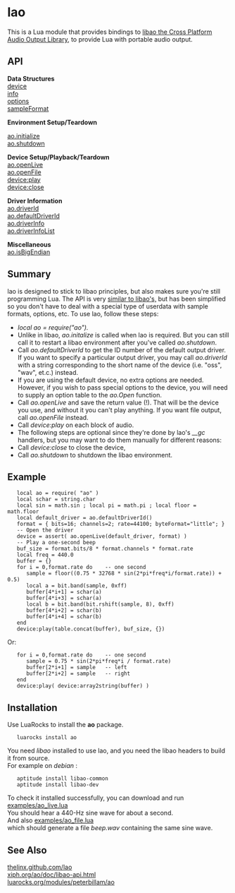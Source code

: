 # lao

This is a Lua module that provides bindings to
[libao the Cross Platform Audio Output Library](https://xiph.org/ao/doc/libao-api.html),
to provide Lua with portable audio output.

## API

**Data Structures**   
[device](http://thelinx.github.io/lao/device.html)   
[info](http://thelinx.github.io/lao/info.html)   
[options](http://thelinx.github.io/lao/option.html)   
[sampleFormat](http://thelinx.github.io/lao/sample_format.html)   
   
**Environment Setup/Teardown**   

[ao.initialize](http://thelinx.github.io/lao/ao_initialize.html)   
[ao.shutdown](http://thelinx.github.io/lao/ao_shutdown.html)   
   
**Device Setup/Playback/Teardown**   
[ao.openLive](http://thelinx.github.io/lao/ao_open_live.html)   
[ao.openFile](http://thelinx.github.io/lao/ao_open_file.html)   
[device:play](http://thelinx.github.io/lao/device_play.html)   
[device:close](http://thelinx.github.io/lao/device_close.html)   
   
**Driver Information**   
[ao.driverId](http://thelinx.github.io/lao/ao_driver_id.html)   
[ao.defaultDriverId](http://thelinx.github.io/lao/ao_default_driver_id.html)   
[ao.driverInfo](http://thelinx.github.io/lao/ao_driver_info.html)   
[ao.driverInfoList](http://thelinx.github.io/lao/ao_driver_info_list.html)   
   

**Miscellaneous**   
[ao.isBigEndian](http://thelinx.github.io/lao/ao_is_big_endian.html)

## Summary

lao is designed to stick to libao principles, but also makes sure you're
still programming Lua. The API is very
[similar to libao's,](https://xiph.org/ao/doc/libao-api.html)
but has been simplified so you don't have to deal with a special type
of userdata with sample formats, options, etc.
To use lao, follow these steps:

*   *local ao = require("ao").*
*   Unlike in libao, *ao.initalize* is called when lao is required. But you can still call it to restart a libao environment after you've called *ao.shutdown*.
*   Call *ao.defaultDriverId* to get the ID number of the default output driver. If you want to specify a particular output driver, you may call *ao.driverId* with a string corresponding to the short name of the device (i.e. "oss", "wav", et.c.) instead.
*   If you are using the default device, no extra options are needed. However, if you wish to pass special options to the device, you will need to supply an option table to the *ao.Open* function.
*   Call *ao.openLive* and save the return value (!). That will be the device you use, and without it you can't play anything. If you want file output, call *ao.openFile* instead.
*   Call *device:play* on each block of audio.
*   The following steps are optional since they're done by lao's *__gc* handlers, but you may want to do them manually for different reasons:
*   Call *device:close* to close the device,
*   Call *ao.shutdown* to shutdown the libao environment.

## Example

       local ao = require( "ao" )
       local schar = string.char
       local sin = math.sin ; local pi = math.pi ; local floor = math.floor
       local default_driver = ao.defaultDriverId()
       format = { bits=16; channels=2; rate=44100; byteFormat="little"; }
       -- Open the driver
       device = assert( ao.openLive(default_driver, format) )
       -- Play a one-second beep
       buf_size = format.bits/8 * format.channels * format.rate
       local freq = 440.0
       buffer = {}
       for i = 0,format.rate do    -- one second
          sample = floor((0.75 * 32768 * sin(2*pi*freq*i/format.rate)) + 0.5)
          local a = bit.band(sample, 0xff)
          buffer[4*i+1] = schar(a)
          buffer[4*i+3] = schar(a)
          local b = bit.band(bit.rshift(sample, 8), 0xff)
          buffer[4*i+2] = schar(b)
          buffer[4*i+4] = schar(b)
       end
       device:play(table.concat(buffer), buf_size, {})

Or:

       for i = 0,format.rate do    -- one second
          sample = 0.75 * sin(2*pi*freq*i / format.rate)
          buffer[2*i+1] = sample   -- left
          buffer[2*i+2] = sample   -- right
       end
       device:play( device:array2string(buffer) )

## Installation

Use LuaRocks to install the **ao** package.

       luarocks install ao

You need *libao* installed to use lao,
and you need the libao headers to build it from source.   
For example on *debian* :

       aptitude install libao-common
       aptitude install libao-dev

To check it installed successfully, you can download and run
[examples/ao\_live.lua](https://github.com/TheLinx/lao/blob/master/examples/ao_live.lua)   
You should hear a 440-Hz sine wave for about a second.   
And also
[examples/ao\_file.lua](https://github.com/TheLinx/lao/blob/master/examples/ao_file.lua)   
which should generate a file *beep.wav* containing the same sine wave.


## See Also

[thelinx.github.com/lao](http://thelinx.github.com/lao)   
[xiph.org/ao/doc/libao-api.html](https://xiph.org/ao/doc/libao-api.html)   
[luarocks.org/modules/peterbillam/ao](http://luarocks.org/modules/peterbillam/ao)
